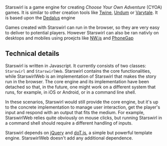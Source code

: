 Starswirl is a game engine for creating *Choose Your Own Adventure* (CYOA) games. It is similar to other creation tools like [Twine](http://www.gimcrackd.com/etc/src/), [Undum](http://undum.com/) or [Varytale](http://varytale.com/books/). It is based upon the [Dedalus](https://github.com/pistacchio/Dedalus) engine

Games created with Starswirl can run in the browser, so they are very easy to deliver to potential players. However Starswirl can also be ran nativly on desktops and mobiles using proejcts like [NW.js](http://nwjs.io/) and [PhoneGap](http://phonegap.com/)

## Technical details

Starswirl is written in Javascript. It currently consists of two classes: `Starswirl` and `StarswirlWeb`. Starswirl contains the core functionalities, while StarswirlWeb is an implementation of Starswirl that makes the story run in the browser. The core engine and its implementation have been detached so that, in the future, one might work on a different system that runs, for example, in iOS or Android, or in a command line shell.

In these scenarios, Starswirl would still provide the core engine, but it's up to the concrete implementation to manage user interaction, get the player's input and respond with an output that fits the medium. For example, StarswirlWeb relies quite obviously on mouse clicks, but running Starswirl in a command shell should require a different handling of inputs.

Starswirl depends on [jQuery](http://jquery.com/) and [doT.js](http://olado.github.io/doT/index.html), a simple but powerful template engine. StarswirlWeb doesn't add any additional dependence.

